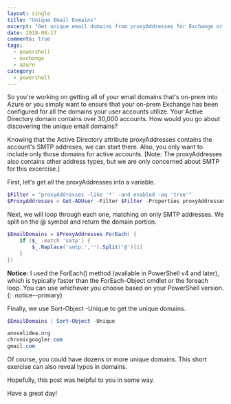 ```yaml
---
layout: single
title: "Unique Email Domains"
excerpt: "Get unique email domains from proxyAddresses for Exchange or Azure."
date: 2018-08-17
comments: true
tags:
  - powershell
  - exchange
  - azure
category:
  - powershell
---
```


So you're working on getting all of your email domains that's on-prem into Azure or you simply want to ensure that your
on-prem Exchange has been configured for all the domains your user accounts utilize. Your Active Directory domain
contains over 30,000 accounts. How would you go about discovering the unique email domains?

Knowing that the Active Directory attribute proxyAddresses contains the account's SMTP addreses, we can start there.
Also, you only want to include only those domains for active accounts. [Note: The proxyAddresses also contains other
address types, but we are only concerned about SMTP for this excercise.]

First, let's get all the proxyAddresses into a variable.

```powershell
$Filter = "proxyAddresses -like '*' -and enabled -eq 'true'"
$ProxyAddresses = Get-ADUser -Filter $Filter -Properties proxyAddresses | Select-Object -ExpandProperty proxyAddresses
```

Next, we will loop through each one, matching on only SMTP addresses. We split on the @ symbol and return the domain
portion.

```powershell
$EmailDomains = $ProxyAddresses.ForEach( {
    if ($_ -match 'smtp') {
        $_.Replace('smtp:','').Split('@')[1]
    }
})
```

**Notice:** I used the ForEach() method (available in PowerShell v4 and later), which is typically faster than the
ForEach-Object cmdlet or the foreach loop. You can use whichever you choose based on your PowerShell version.
{: .notice--primary}

Finally, we use Sort-Object -Unique to get the unique domains.

```powershell
$EmailDomains | Sort-Object -Unique

anovelidea.org
chronicgoogler.com
gmail.com
```

Of course, you could have dozens or more unique domains. This short exercise can also reveal typos in domains.

Hopefully, this post was helpful to you in some way.

Have a great day!